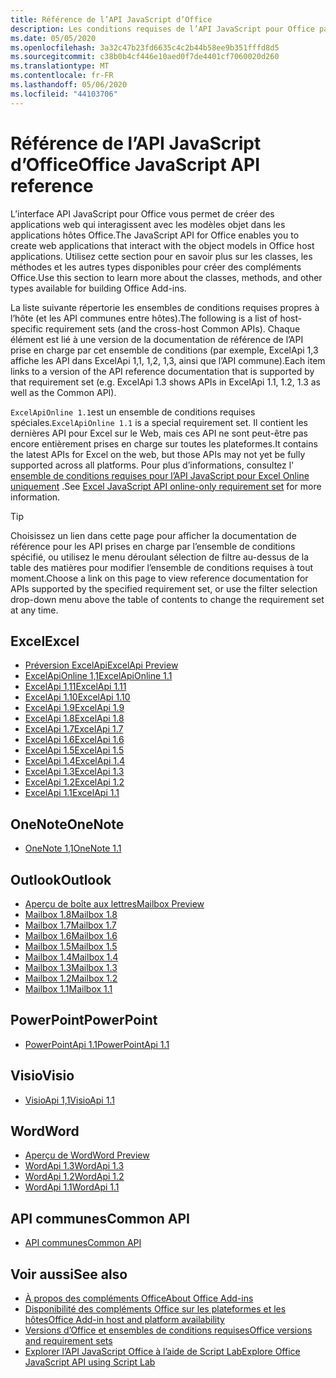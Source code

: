 ```yaml
---
title: Référence de l’API JavaScript d’Office
description: Les conditions requises de l’API JavaScript pour Office par hôte.
ms.date: 05/05/2020
ms.openlocfilehash: 3a32c47b23fd6635c4c2b44b58ee9b351fffd8d5
ms.sourcegitcommit: c38b0b4cf446e10aed0f7de4401cf7060020d260
ms.translationtype: MT
ms.contentlocale: fr-FR
ms.lasthandoff: 05/06/2020
ms.locfileid: "44103706"
---
```

# <a name="office-javascript-api-reference"></a><span data-ttu-id="f16e1-103">Référence de l’API JavaScript d’Office</span><span class="sxs-lookup"><span data-stu-id="f16e1-103">Office JavaScript API reference</span></span>

<span data-ttu-id="f16e1-104">L’interface API JavaScript pour Office vous permet de créer des applications web qui interagissent avec les modèles objet dans les applications hôtes Office.</span><span class="sxs-lookup"><span data-stu-id="f16e1-104">The JavaScript API for Office enables you to create web applications that interact with the object models in Office host applications.</span></span> <span data-ttu-id="f16e1-105">Utilisez cette section pour en savoir plus sur les classes, les méthodes et les autres types disponibles pour créer des compléments Office.</span><span class="sxs-lookup"><span data-stu-id="f16e1-105">Use this section to learn more about the classes, methods, and other types available for building Office Add-ins.</span></span>

<span data-ttu-id="f16e1-106">La liste suivante répertorie les ensembles de conditions requises propres à l’hôte (et les API communes entre hôtes).</span><span class="sxs-lookup"><span data-stu-id="f16e1-106">The following is a list of host-specific requirement sets (and the cross-host Common APIs).</span></span> <span data-ttu-id="f16e1-107">Chaque élément est lié à une version de la documentation de référence de l’API prise en charge par cet ensemble de conditions (par exemple, ExcelApi 1,3 affiche les API dans ExcelApi 1,1, 1,2, 1,3, ainsi que l’API commune).</span><span class="sxs-lookup"><span data-stu-id="f16e1-107">Each item links to a version of the API reference documentation that is supported by that requirement set (e.g. ExcelApi 1.3 shows APIs in ExcelApi 1.1, 1.2, 1.3 as well as the Common API).</span></span>

<span data-ttu-id="f16e1-108">`ExcelApiOnline 1.1`est un ensemble de conditions requises spéciales.</span><span class="sxs-lookup"><span data-stu-id="f16e1-108">`ExcelApiOnline 1.1` is a special requirement set.</span></span> <span data-ttu-id="f16e1-109">Il contient les dernières API pour Excel sur le Web, mais ces API ne sont peut-être pas encore entièrement prises en charge sur toutes les plateformes.</span><span class="sxs-lookup"><span data-stu-id="f16e1-109">It contains the latest APIs for Excel on the web, but those APIs may not yet be fully supported across all platforms.</span></span> <span data-ttu-id="f16e1-110">Pour plus d’informations, consultez l' [ensemble de conditions requises pour l’API JavaScript pour Excel Online uniquement](/office/dev/add-ins/reference/requirement-sets/excel-api-online-requirement-set) .</span><span class="sxs-lookup"><span data-stu-id="f16e1-110">See [Excel JavaScript API online-only requirement set](/office/dev/add-ins/reference/requirement-sets/excel-api-online-requirement-set) for more information.</span></span>

> [!TIP]
> <span data-ttu-id="f16e1-111">Choisissez un lien dans cette page pour afficher la documentation de référence pour les API prises en charge par l’ensemble de conditions spécifié, ou utilisez le menu déroulant sélection de filtre au-dessus de la table des matières pour modifier l’ensemble de conditions requises à tout moment.</span><span class="sxs-lookup"><span data-stu-id="f16e1-111">Choose a link on this page to view reference documentation for APIs supported by the specified requirement set, or use the filter selection drop-down menu above the table of contents to change the requirement set at any time.</span></span>

## <a name="excel"></a><span data-ttu-id="f16e1-112">Excel</span><span class="sxs-lookup"><span data-stu-id="f16e1-112">Excel</span></span>

- [<span data-ttu-id="f16e1-113">Préversion ExcelApi</span><span class="sxs-lookup"><span data-stu-id="f16e1-113">ExcelApi Preview</span></span>](/javascript/api/excel?view=excel-js-preview)
- [<span data-ttu-id="f16e1-114">ExcelApiOnline 1,1</span><span class="sxs-lookup"><span data-stu-id="f16e1-114">ExcelApiOnline 1.1</span></span>](/javascript/api/excel?view=excel-js-online)
- [<span data-ttu-id="f16e1-115">ExcelApi 1,11</span><span class="sxs-lookup"><span data-stu-id="f16e1-115">ExcelApi 1.11</span></span>](/javascript/api/excel?view=excel-js-1.11)
- [<span data-ttu-id="f16e1-116">ExcelApi 1.10</span><span class="sxs-lookup"><span data-stu-id="f16e1-116">ExcelApi 1.10</span></span>](/javascript/api/excel?view=excel-js-1.10)
- [<span data-ttu-id="f16e1-117">ExcelApi 1.9</span><span class="sxs-lookup"><span data-stu-id="f16e1-117">ExcelApi 1.9</span></span>](/javascript/api/excel?view=excel-js-1.9)
- [<span data-ttu-id="f16e1-118">ExcelApi 1.8</span><span class="sxs-lookup"><span data-stu-id="f16e1-118">ExcelApi 1.8</span></span>](/javascript/api/excel?view=excel-js-1.8)
- [<span data-ttu-id="f16e1-119">ExcelApi 1.7</span><span class="sxs-lookup"><span data-stu-id="f16e1-119">ExcelApi 1.7</span></span>](/javascript/api/excel?view=excel-js-1.7)
- [<span data-ttu-id="f16e1-120">ExcelApi 1.6</span><span class="sxs-lookup"><span data-stu-id="f16e1-120">ExcelApi 1.6</span></span>](/javascript/api/excel?view=excel-js-1.6)
- [<span data-ttu-id="f16e1-121">ExcelApi 1.5</span><span class="sxs-lookup"><span data-stu-id="f16e1-121">ExcelApi 1.5</span></span>](/javascript/api/excel?view=excel-js-1.5)
- [<span data-ttu-id="f16e1-122">ExcelApi 1.4</span><span class="sxs-lookup"><span data-stu-id="f16e1-122">ExcelApi 1.4</span></span>](/javascript/api/excel?view=excel-js-1.4)
- [<span data-ttu-id="f16e1-123">ExcelApi 1.3</span><span class="sxs-lookup"><span data-stu-id="f16e1-123">ExcelApi 1.3</span></span>](/javascript/api/excel?view=excel-js-1.3)
- [<span data-ttu-id="f16e1-124">ExcelApi 1.2</span><span class="sxs-lookup"><span data-stu-id="f16e1-124">ExcelApi 1.2</span></span>](/javascript/api/excel?view=excel-js-1.2)
- [<span data-ttu-id="f16e1-125">ExcelApi 1.1</span><span class="sxs-lookup"><span data-stu-id="f16e1-125">ExcelApi 1.1</span></span>](/javascript/api/excel?view=excel-js-1.1)

## <a name="onenote"></a><span data-ttu-id="f16e1-126">OneNote</span><span class="sxs-lookup"><span data-stu-id="f16e1-126">OneNote</span></span>

- [<span data-ttu-id="f16e1-127">OneNote 1,1</span><span class="sxs-lookup"><span data-stu-id="f16e1-127">OneNote 1.1</span></span>](/javascript/api/onenote?view=onenote-js-1.1)

## <a name="outlook"></a><span data-ttu-id="f16e1-128">Outlook</span><span class="sxs-lookup"><span data-stu-id="f16e1-128">Outlook</span></span>

- [<span data-ttu-id="f16e1-129">Aperçu de boîte aux lettres</span><span class="sxs-lookup"><span data-stu-id="f16e1-129">Mailbox Preview</span></span>](/javascript/api/outlook?view=outlook-js-preview)
- [<span data-ttu-id="f16e1-130">Mailbox 1.8</span><span class="sxs-lookup"><span data-stu-id="f16e1-130">Mailbox 1.8</span></span>](/javascript/api/outlook?view=outlook-js-1.8)
- [<span data-ttu-id="f16e1-131">Mailbox 1.7</span><span class="sxs-lookup"><span data-stu-id="f16e1-131">Mailbox 1.7</span></span>](/javascript/api/outlook?view=outlook-js-1.7)
- [<span data-ttu-id="f16e1-132">Mailbox 1.6</span><span class="sxs-lookup"><span data-stu-id="f16e1-132">Mailbox 1.6</span></span>](/javascript/api/outlook?view=outlook-js-1.6)
- [<span data-ttu-id="f16e1-133">Mailbox 1.5</span><span class="sxs-lookup"><span data-stu-id="f16e1-133">Mailbox 1.5</span></span>](/javascript/api/outlook?view=outlook-js-1.5)
- [<span data-ttu-id="f16e1-134">Mailbox 1.4</span><span class="sxs-lookup"><span data-stu-id="f16e1-134">Mailbox 1.4</span></span>](/javascript/api/outlook?view=outlook-js-1.4)
- [<span data-ttu-id="f16e1-135">Mailbox 1.3</span><span class="sxs-lookup"><span data-stu-id="f16e1-135">Mailbox 1.3</span></span>](/javascript/api/outlook?view=outlook-js-1.3)
- [<span data-ttu-id="f16e1-136">Mailbox 1.2</span><span class="sxs-lookup"><span data-stu-id="f16e1-136">Mailbox 1.2</span></span>](/javascript/api/outlook?view=outlook-js-1.2)
- [<span data-ttu-id="f16e1-137">Mailbox 1.1</span><span class="sxs-lookup"><span data-stu-id="f16e1-137">Mailbox 1.1</span></span>](/javascript/api/outlook?view=outlook-js-1.1)

## <a name="powerpoint"></a><span data-ttu-id="f16e1-138">PowerPoint</span><span class="sxs-lookup"><span data-stu-id="f16e1-138">PowerPoint</span></span>

- [<span data-ttu-id="f16e1-139">PowerPointApi 1.1</span><span class="sxs-lookup"><span data-stu-id="f16e1-139">PowerPointApi 1.1</span></span>](/javascript/api/powerpoint?view=powerpoint-js-1.1)

## <a name="visio"></a><span data-ttu-id="f16e1-140">Visio</span><span class="sxs-lookup"><span data-stu-id="f16e1-140">Visio</span></span>

- [<span data-ttu-id="f16e1-141">VisioApi 1,1</span><span class="sxs-lookup"><span data-stu-id="f16e1-141">VisioApi 1.1</span></span>](/javascript/api/visio?view=visio-js-1.1)

## <a name="word"></a><span data-ttu-id="f16e1-142">Word</span><span class="sxs-lookup"><span data-stu-id="f16e1-142">Word</span></span>

- [<span data-ttu-id="f16e1-143">Aperçu de Word</span><span class="sxs-lookup"><span data-stu-id="f16e1-143">Word Preview</span></span>](/javascript/api/word?view=word-js-preview)
- [<span data-ttu-id="f16e1-144">WordApi 1.3</span><span class="sxs-lookup"><span data-stu-id="f16e1-144">WordApi 1.3</span></span>](/javascript/api/word?view=word-js-1.3)
- [<span data-ttu-id="f16e1-145">WordApi 1.2</span><span class="sxs-lookup"><span data-stu-id="f16e1-145">WordApi 1.2</span></span>](/javascript/api/word?view=word-js-1.2)
- [<span data-ttu-id="f16e1-146">WordApi 1.1</span><span class="sxs-lookup"><span data-stu-id="f16e1-146">WordApi 1.1</span></span>](/javascript/api/word?view=word-js-1.1)

## <a name="common-api"></a><span data-ttu-id="f16e1-147">API communes</span><span class="sxs-lookup"><span data-stu-id="f16e1-147">Common API</span></span>

- [<span data-ttu-id="f16e1-148">API communes</span><span class="sxs-lookup"><span data-stu-id="f16e1-148">Common API</span></span>](/javascript/api/office?view=common-js)

## <a name="see-also"></a><span data-ttu-id="f16e1-149">Voir aussi</span><span class="sxs-lookup"><span data-stu-id="f16e1-149">See also</span></span>

- [<span data-ttu-id="f16e1-150">À propos des compléments Office</span><span class="sxs-lookup"><span data-stu-id="f16e1-150">About Office Add-ins</span></span>](/office/dev/add-ins/overview)
- [<span data-ttu-id="f16e1-151">Disponibilité des compléments Office sur les plateformes et les hôtes</span><span class="sxs-lookup"><span data-stu-id="f16e1-151">Office Add-in host and platform availability</span></span>](/office/dev/add-ins/overview/office-add-in-availability)
- [<span data-ttu-id="f16e1-152">Versions d’Office et ensembles de conditions requises</span><span class="sxs-lookup"><span data-stu-id="f16e1-152">Office versions and requirement sets</span></span>](/office/dev/add-ins/develop/office-versions-and-requirement-sets)
- [<span data-ttu-id="f16e1-153">Explorer l’API JavaScript Office à l’aide de Script Lab</span><span class="sxs-lookup"><span data-stu-id="f16e1-153">Explore Office JavaScript API using Script Lab</span></span>](/office/dev/add-ins/overview/explore-with-script-lab)
